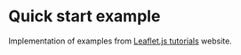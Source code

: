 # Quick start example

Implementation of examples from [Leaflet.js tutorials](https://leafletjs.com/examples.html) website.

